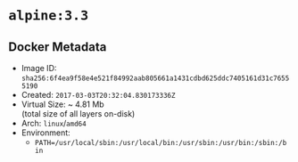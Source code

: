 # `alpine:3.3`

## Docker Metadata

- Image ID: `sha256:6f4ea9f58e4e521f84992aab805661a1431cdbd625ddc7405161d31c76555190`
- Created: `2017-03-03T20:32:04.830173336Z`
- Virtual Size: ~ 4.81 Mb  
  (total size of all layers on-disk)
- Arch: `linux`/`amd64`
- Environment:
  - `PATH=/usr/local/sbin:/usr/local/bin:/usr/sbin:/usr/bin:/sbin:/bin`
